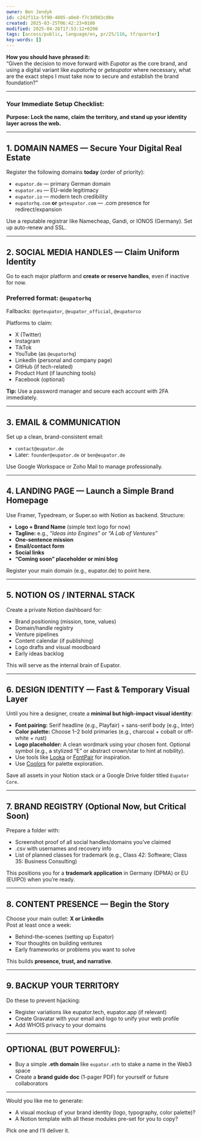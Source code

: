 ```yaml
---
owner: Ben Jendyk
id: c242f11a-5f90-4805-a0e8-f7c3d983c00e
created: 2025-03-25T06:42:23+0100
modified: 2025-04-26T17:53:12+0200
tags: [access/public, language/en, pr/25/116, tf/quarter]
key-words: []
---
```


**How you should have phrased it:**  
“Given the decision to move forward with *Eupator* as the core brand, and using a digital variant like *eupatorhq* or *geteupator* where necessary, what are the exact steps I must take now to secure and establish the brand foundation?”

---

### Your Immediate Setup Checklist:  
**Purpose: Lock the name, claim the territory, and stand up your identity layer across the web.**

---

## **1. DOMAIN NAMES — Secure Your Digital Real Estate**

Register the following domains **today** (order of priority):
- `eupator.de` — primary German domain
- `eupator.eu` — EU-wide legitimacy
- `eupator.io` — modern tech credibility
- `eupatorhq.com` **or** `geteupator.com` — .com presence for redirect/expansion

Use a reputable registrar like Namecheap, Gandi, or IONOS (Germany). Set up auto-renew and SSL.

---

## **2. SOCIAL MEDIA HANDLES — Claim Uniform Identity**

Go to each major platform and **create or reserve handles**, even if inactive for now.

### Preferred format: `@eupatorhq`  
Fallbacks: `@geteupator`, `@eupator_official`, `@eupatorco`

Platforms to claim:
- X (Twitter)
- Instagram
- TikTok
- YouTube (as `@eupatorhq`)
- LinkedIn (personal and company page)
- GitHub (if tech-related)
- Product Hunt (if launching tools)
- Facebook (optional)

**Tip:** Use a password manager and secure each account with 2FA immediately.

---

## **3. EMAIL & COMMUNICATION**

Set up a clean, brand-consistent email:
- `contact@eupator.de`  
- Later: `founder@eupator.de` or `ben@eupator.de`

Use Google Workspace or Zoho Mail to manage professionally.

---

## **4. LANDING PAGE — Launch a Simple Brand Homepage**

Use Framer, Typedream, or Super.so with Notion as backend. Structure:
- **Logo + Brand Name** (simple text logo for now)
- **Tagline:** e.g., *“Ideas into Engines”* or *“A Lab of Ventures”*
- **One-sentence mission**
- **Email/contact form**
- **Social links**
- **“Coming soon” placeholder or mini blog**

Register your main domain (e.g., eupator.de) to point here.

---

## **5. NOTION OS / INTERNAL STACK**

Create a private Notion dashboard for:
- Brand positioning (mission, tone, values)
- Domain/handle registry
- Venture pipelines
- Content calendar (if publishing)
- Logo drafts and visual moodboard
- Early ideas backlog

This will serve as the internal brain of Eupator.

---

## **6. DESIGN IDENTITY — Fast & Temporary Visual Layer**

Until you hire a designer, create a **minimal but high-impact visual identity**:
- **Font pairing:** Serif headline (e.g., Playfair) + sans-serif body (e.g., Inter)
- **Color palette:** Choose 1–2 bold primaries (e.g., charcoal + cobalt or off-white + rust)
- **Logo placeholder:** A clean wordmark using your chosen font. Optional symbol (e.g., a stylized “E” or abstract crown/star to hint at nobility).
- Use tools like [Looka](https://looka.com/) or [FontPair](https://fontpair.co/) for inspiration.
- Use [Coolors](https://coolors.co/) for palette exploration.

Save all assets in your Notion stack or a Google Drive folder titled `Eupator Core`.

---

## **7. BRAND REGISTRY (Optional Now, but Critical Soon)**

Prepare a folder with:
- Screenshot proof of all social handles/domains you’ve claimed
- .csv with usernames and recovery info
- List of planned classes for trademark (e.g., Class 42: Software; Class 35: Business Consulting)

This positions you for a **trademark application** in Germany (DPMA) or EU (EUIPO) when you’re ready.

---

## **8. CONTENT PRESENCE — Begin the Story**

Choose your main outlet: **X or LinkedIn**  
Post at least once a week:
- Behind-the-scenes (setting up Eupator)
- Your thoughts on building ventures
- Early frameworks or problems you want to solve

This builds **presence, trust, and narrative**.

---

## **9. BACKUP YOUR TERRITORY**

Do these to prevent hijacking:
- Register variations like eupator.tech, eupator.app (if relevant)
- Create Gravatar with your email and logo to unify your web profile
- Add WHOIS privacy to your domains

---

## OPTIONAL (BUT POWERFUL):

- Buy a simple **.eth domain** like `eupator.eth` to stake a name in the Web3 space  
- Create a **brand guide doc** (1-pager PDF) for yourself or future collaborators

---

Would you like me to generate:
- A visual mockup of your brand identity (logo, typography, color palette)?
- A Notion template with all these modules pre-set for you to copy?

Pick one and I’ll deliver it.